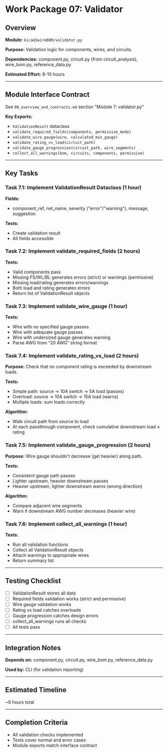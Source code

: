 # Work Package 07: Validator

## Overview

**Module:** `kicad2wireBOM/validator.py`

**Purpose:** Validation logic for components, wires, and circuits.

**Dependencies:** component.py, circuit.py (from circuit_analysis), wire_bom.py, reference_data.py

**Estimated Effort:** 8-10 hours

---

## Module Interface Contract

See `00_overview_and_contracts.md` section "Module 7: validator.py"

**Key Exports:**
- `ValidationResult` dataclass
- `validate_required_fields(components, permissive_mode)`
- `validate_wire_gauge(wire, calculated_min_gauge)`
- `validate_rating_vs_load(circuit_path)`
- `validate_gauge_progression(circuit_path, wire_segments)`
- `collect_all_warnings(bom, circuits, components, permissive)`

---

## Key Tasks

### Task 7.1: Implement ValidationResult Dataclass (1 hour)

**Fields:**
- component_ref, net_name, severity ("error"/"warning"), message, suggestion

**Tests:**
- Create validation result
- All fields accessible

### Task 7.2: Implement validate_required_fields (2 hours)

**Tests:**
- Valid components pass
- Missing FS/WL/BL generates errors (strict) or warnings (permissive)
- Missing load/rating generates errors/warnings
- Both load and rating generates errors
- Return list of ValidationResult objects

### Task 7.3: Implement validate_wire_gauge (1 hour)

**Tests:**
- Wire with no specified gauge passes
- Wire with adequate gauge passes
- Wire with undersized gauge generates warning
- Parse AWG from "20 AWG" string format

### Task 7.4: Implement validate_rating_vs_load (2 hours)

**Purpose:** Check that no component rating is exceeded by downstream loads.

**Tests:**
- Simple path: source → 10A switch → 5A load (passes)
- Overload: source → 10A switch → 15A load (warns)
- Multiple loads: sum loads correctly

**Algorithm:**
- Walk circuit path from source to load
- At each passthrough component, check cumulative downstream load ≤ rating

### Task 7.5: Implement validate_gauge_progression (2 hours)

**Purpose:** Wire gauge shouldn't decrease (get heavier) along path.

**Tests:**
- Consistent gauge path passes
- Lighter upstream, heavier downstream passes
- Heavier upstream, lighter downstream warns (wrong direction)

**Algorithm:**
- Compare adjacent wire segments
- Warn if downstream AWG number decreases (heavier wire)

### Task 7.6: Implement collect_all_warnings (1 hour)

**Tests:**
- Run all validation functions
- Collect all ValidationResult objects
- Attach warnings to appropriate wires
- Return summary list

---

## Testing Checklist

- [ ] ValidationResult stores all data
- [ ] Required fields validation works (strict and permissive)
- [ ] Wire gauge validation works
- [ ] Rating vs load catches overloads
- [ ] Gauge progression catches design errors
- [ ] collect_all_warnings runs all checks
- [ ] All tests pass

---

## Integration Notes

**Depends on:** component.py, circuit.py, wire_bom.py, reference_data.py

**Used by:** CLI (for validation reporting)

---

## Estimated Timeline

~9 hours total

---

## Completion Criteria

- All validation checks implemented
- Tests cover normal and error cases
- Module exports match interface contract
